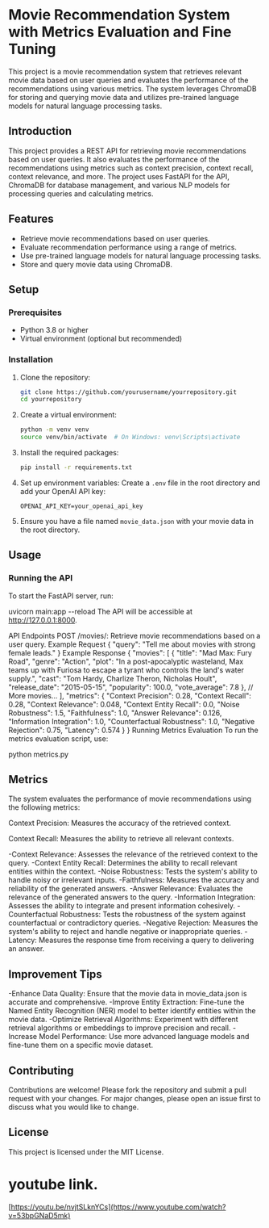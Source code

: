# Movie Recommendation System with Metrics Evaluation and Fine Tuning

This project is a movie recommendation system that retrieves relevant movie data based on user queries and evaluates the performance of the recommendations using various metrics. The system leverages ChromaDB for storing and querying movie data and utilizes pre-trained language models for natural language processing tasks.

## Introduction

This project provides a REST API for retrieving movie recommendations based on user queries. It also evaluates the performance of the recommendations using metrics such as context precision, context recall, context relevance, and more. The project uses FastAPI for the API, ChromaDB for database management, and various NLP models for processing queries and calculating metrics.

## Features

- Retrieve movie recommendations based on user queries.
- Evaluate recommendation performance using a range of metrics.
- Use pre-trained language models for natural language processing tasks.
- Store and query movie data using ChromaDB.

## Setup

### Prerequisites

- Python 3.8 or higher
- Virtual environment (optional but recommended)

### Installation

1. Clone the repository:
    ```bash
    git clone https://github.com/yourusername/yourrepository.git
    cd yourrepository
    ```

2. Create a virtual environment:
    ```bash
    python -m venv venv
    source venv/bin/activate  # On Windows: venv\Scripts\activate
    ```

3. Install the required packages:
    ```bash
    pip install -r requirements.txt
    ```

4. Set up environment variables:
    Create a `.env` file in the root directory and add your OpenAI API key:
    ```env
    OPENAI_API_KEY=your_openai_api_key
    ```

5. Ensure you have a file named `movie_data.json` with your movie data in the root directory.

## Usage

### Running the API

To start the FastAPI server, run:

uvicorn main:app --reload
The API will be accessible at http://127.0.0.1:8000.

API Endpoints
POST /movies/: Retrieve movie recommendations based on a user query.
Example Request
{
    "query": "Tell me about movies with strong female leads."
}
Example Response
{
    "movies": [
        {
            "title": "Mad Max: Fury Road",
            "genre": "Action",
            "plot": "In a post-apocalyptic wasteland, Max teams up with Furiosa to escape a tyrant who controls the land's water supply.",
            "cast": "Tom Hardy, Charlize Theron, Nicholas Hoult",
            "release_date": "2015-05-15",
            "popularity": 100.0,
            "vote_average": 7.8
        },
        // More movies...
    ],
    "metrics": {
        "Context Precision": 0.28,
        "Context Recall": 0.28,
        "Context Relevance": 0.048,
        "Context Entity Recall": 0.0,
        "Noise Robustness": 1.5,
        "Faithfulness": 1.0,
        "Answer Relevance": 0.126,
        "Information Integration": 1.0,
        "Counterfactual Robustness": 1.0,
        "Negative Rejection": 0.75,
        "Latency": 0.574
    }
}
Running Metrics Evaluation
To run the metrics evaluation script, use:

python metrics.py

## Metrics
The system evaluates the performance of movie recommendations using the following metrics:

Context Precision: Measures the accuracy of the retrieved context.

Context Recall: Measures the ability to retrieve all relevant contexts.

-Context Relevance: Assesses the relevance of the retrieved context to the query.
-Context Entity Recall: Determines the ability to recall relevant entities within the context.
-Noise Robustness: Tests the system's ability to handle noisy or irrelevant inputs.
-Faithfulness: Measures the accuracy and reliability of the generated answers.
-Answer Relevance: Evaluates the relevance of the generated answers to the query.
-Information Integration: Assesses the ability to integrate and present information cohesively.
-Counterfactual Robustness: Tests the robustness of the system against counterfactual or contradictory queries.
-Negative Rejection: Measures the system's ability to reject and handle negative or inappropriate queries.
-Latency: Measures the response time from receiving a query to delivering an answer.

## Improvement Tips
-Enhance Data Quality: Ensure that the movie data in movie_data.json is accurate and comprehensive.
-Improve Entity Extraction: Fine-tune the Named Entity Recognition (NER) model to better identify entities within the movie data.
-Optimize Retrieval Algorithms: Experiment with different retrieval algorithms or embeddings to improve precision and recall.
-Increase Model Performance: Use more advanced language models and fine-tune them on a specific movie dataset.

## Contributing
Contributions are welcome! Please fork the repository and submit a pull request with your changes. For major changes, please open an issue first to discuss what you would like to change.

## License
This project is licensed under the MIT License.

# youtube link.
[https://youtu.be/nvjtSLknYCs](https://www.youtube.com/watch?v=53bpGNaD5mk)
